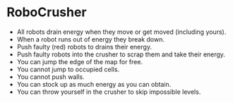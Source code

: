 # RoboCrusher

- All robots drain energy when they move or get moved (including yours).
- When a robot runs out of energy they break down.
- Push faulty (red) robots to drains their energy.
- Push faulty robots into the crusher to scrap them and take their energy.
- You can jump the edge of the map for free.
- You cannot jump to occupied cells.
- You cannot push walls.
- You can stock up as much energy as you can obtain.
- You can throw yourself in the crusher to skip impossible levels.

